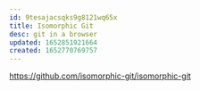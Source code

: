 ```yaml
---
id: 9tesajacsqks9g8121wq65x
title: Isomorphic Git
desc: git in a browser
updated: 1652851921664
created: 1652770769757
---
```



https://github.com/isomorphic-git/isomorphic-git



